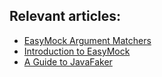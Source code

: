 ## Relevant articles:

- [EasyMock Argument Matchers](http://www.baeldung.com/easymock-argument-matchers)
- [Introduction to EasyMock](http://www.baeldung.com/easymock)
- [A Guide to JavaFaker](https://www.baeldung.com/java-faker)
